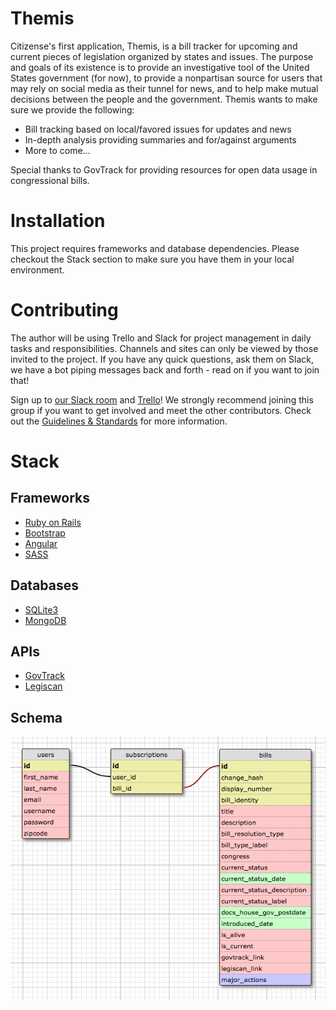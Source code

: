 # Themis

Citizense's first application, Themis, is a bill tracker for upcoming and current pieces of legislation organized by states and issues. The purpose and goals of its existence is to provide an investigative tool of the United States government (for now), to provide a nonpartisan source for users that may rely on social media as their tunnel for news, and to help make mutual decisions between the people and the government. Themis wants to make sure we provide the following: 
  - Bill tracking based on local/favored issues for updates and news
  - In-depth analysis providing summaries and for/against arguments 
  - More to come... 
  
Special thanks to GovTrack for providing resources for open data usage in congressional bills. 

# Installation 

This project requires frameworks and database dependencies. Please checkout the Stack section to make sure you have them in your local environment. 

# Contributing

  The author will be using Trello and Slack for project management in daily tasks and responsibilities. Channels and sites can only be viewed by those invited to the project. If you have any quick questions, ask them on Slack, we have a bot piping messages back and forth - read on if you want to join that!

Sign up to [our Slack room](https://citizense.slack.com) and [Trello](https://trello.com/b/D6CcaAVF/themis)! We strongly recommend joining this group if you want to get involved and meet the other contributors. Check out the [Guidelines & Standards](/../../wiki) for more information. 
  
# Stack

## Frameworks
- [Ruby on Rails](http://rubyonrails.org/)
- [Bootstrap](http://getbootstrap.com/)
- [Angular](https://angularjs.org/)
- [SASS](http://sass-lang.com/)

## Databases
- [SQLite3](https://sqlite.org/)
- [MongoDB](https://docs.mongodb.com/)

## APIs 
- [GovTrack](https://www.govtrack.us/)
- [Legiscan](https://legiscan.com/legiscan)

## Schema

![Schema](schema.png)
